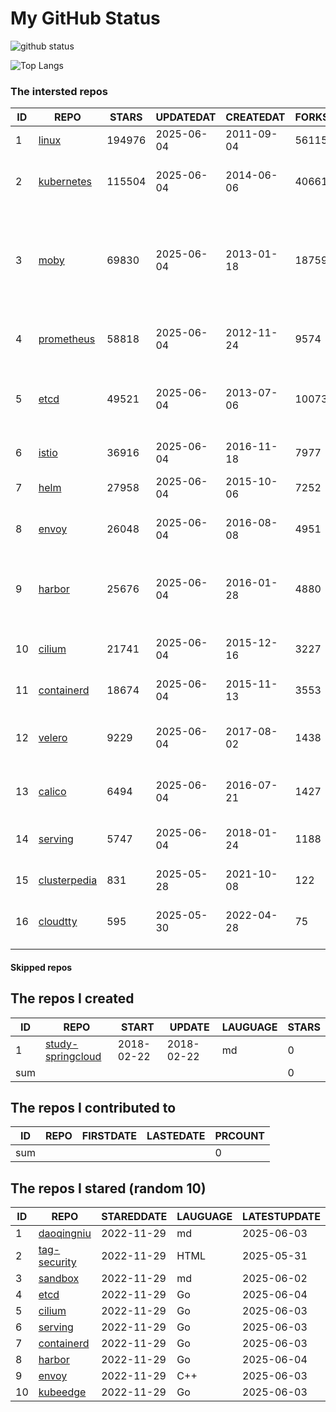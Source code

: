 # My GitHub Status

<img src="https://github-readme-stats-1.yihong0618.vercel.app/api?username=daoqingniu&show_icons=true&&&hide_title=true&count_private=true" alt="github status" />

![Top Langs](https://github-readme-stats-1.yihong0618.vercel.app/api/top-langs/?username=daoqingniu&layout=compact)

<!--START_SECTION:github_repos-->
### The intersted repos
| ID |                              REPO                               | STARS  | UPDATEDAT  | CREATEDAT  | FORKSCOUNT |                                                DESCRIPTIONS                                                |
|----|-----------------------------------------------------------------|--------|------------|------------|------------|------------------------------------------------------------------------------------------------------------|
|  1 | [linux](https://github.com/torvalds/linux)                      | 194976 | 2025-06-04 | 2011-09-04 |      56115 | Linux kernel source tree                                                                                   |
|  2 | [kubernetes](https://github.com/kubernetes/kubernetes)          | 115504 | 2025-06-04 | 2014-06-06 |      40661 | Production-Grade Container Scheduling and Management                                                       |
|  3 | [moby](https://github.com/moby/moby)                            |  69830 | 2025-06-04 | 2013-01-18 |      18759 | The Moby Project - a collaborative project for the container ecosystem to assemble container-based systems |
|  4 | [prometheus](https://github.com/prometheus/prometheus)          |  58818 | 2025-06-04 | 2012-11-24 |       9574 | The Prometheus monitoring system and time series database.                                                 |
|  5 | [etcd](https://github.com/etcd-io/etcd)                         |  49521 | 2025-06-04 | 2013-07-06 |      10073 | Distributed reliable key-value store for the most critical data of a distributed system                    |
|  6 | [istio](https://github.com/istio/istio)                         |  36916 | 2025-06-04 | 2016-11-18 |       7977 | Connect, secure, control, and observe services.                                                            |
|  7 | [helm](https://github.com/helm/helm)                            |  27958 | 2025-06-04 | 2015-10-06 |       7252 | The Kubernetes Package Manager                                                                             |
|  8 | [envoy](https://github.com/envoyproxy/envoy)                    |  26048 | 2025-06-04 | 2016-08-08 |       4951 | Cloud-native high-performance edge/middle/service proxy                                                    |
|  9 | [harbor](https://github.com/goharbor/harbor)                    |  25676 | 2025-06-04 | 2016-01-28 |       4880 | An open source trusted cloud native registry project that stores, signs, and scans content.                |
| 10 | [cilium](https://github.com/cilium/cilium)                      |  21741 | 2025-06-04 | 2015-12-16 |       3227 | eBPF-based Networking, Security, and Observability                                                         |
| 11 | [containerd](https://github.com/containerd/containerd)          |  18674 | 2025-06-04 | 2015-11-13 |       3553 | An open and reliable container runtime                                                                     |
| 12 | [velero](https://github.com/vmware-tanzu/velero)                |   9229 | 2025-06-04 | 2017-08-02 |       1438 | Backup and migrate Kubernetes applications and their persistent volumes                                    |
| 13 | [calico](https://github.com/projectcalico/calico)               |   6494 | 2025-06-04 | 2016-07-21 |       1427 | Cloud native networking and network security                                                               |
| 14 | [serving](https://github.com/knative/serving)                   |   5747 | 2025-06-04 | 2018-01-24 |       1188 | Kubernetes-based, scale-to-zero, request-driven compute                                                    |
| 15 | [clusterpedia](https://github.com/clusterpedia-io/clusterpedia) |    831 | 2025-05-28 | 2021-10-08 |        122 | The Encyclopedia of Kubernetes clusters                                                                    |
| 16 | [cloudtty](https://github.com/cloudtty/cloudtty)                |    595 | 2025-05-30 | 2022-04-28 |         75 | A Friendly Kubernetes CloudShell (Web Terminal) !                                                          |



#### Skipped repos
<!--END_SECTION:github_repos-->

<!--START_SECTION:my_github-->
## The repos I created
| ID  |                                 REPO                                 |   START    |   UPDATE   | LAUGUAGE | STARS |
|-----|----------------------------------------------------------------------|------------|------------|----------|-------|
|   1 | [study-springcloud](https://github.com/daoqingniu/study-springcloud) | 2018-02-22 | 2018-02-22 | md       |     0 |
| sum |                                                                      |            |            |          |     0 |

## The repos I contributed to
| ID  | REPO | FIRSTDATE | LASTEDATE | PRCOUNT |
|-----|------|-----------|-----------|---------|
| sum |      |           |           |       0 |

## The repos I stared (random 10)
| ID |                          REPO                          | STAREDDATE | LAUGUAGE | LATESTUPDATE |
|----|--------------------------------------------------------|------------|----------|--------------|
|  1 | [daoqingniu](https://github.com/daoqingniu/daoqingniu) | 2022-11-29 | md       | 2025-06-03   |
|  2 | [tag-security](https://github.com/cncf/tag-security)   | 2022-11-29 | HTML     | 2025-05-31   |
|  3 | [sandbox](https://github.com/cncf/sandbox)             | 2022-11-29 | md       | 2025-06-02   |
|  4 | [etcd](https://github.com/etcd-io/etcd)                | 2022-11-29 | Go       | 2025-06-04   |
|  5 | [cilium](https://github.com/cilium/cilium)             | 2022-11-29 | Go       | 2025-06-03   |
|  6 | [serving](https://github.com/knative/serving)          | 2022-11-29 | Go       | 2025-06-03   |
|  7 | [containerd](https://github.com/containerd/containerd) | 2022-11-29 | Go       | 2025-06-03   |
|  8 | [harbor](https://github.com/goharbor/harbor)           | 2022-11-29 | Go       | 2025-06-04   |
|  9 | [envoy](https://github.com/envoyproxy/envoy)           | 2022-11-29 | C++      | 2025-06-03   |
| 10 | [kubeedge](https://github.com/kubeedge/kubeedge)       | 2022-11-29 | Go       | 2025-06-03   |

<!--END_SECTION:my_github-->
